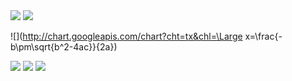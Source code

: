 <img src="http://chart.googleapis.com/chart?cht=tx&chl=\Large x=\frac{-b\pm\sqrt{b^2-4ac}}{2a}" style="border:none;">

<img src="http://www.forkosh.com/mathtex.cgi? \Large x=\frac{-b\pm\sqrt{b^2-4ac}}{2a}">

![](http://chart.googleapis.com/chart?cht=tx&chl=\Large x=\frac{-b\pm\sqrt{b^2-4ac}}{2a})

 <img src="/cgi-bin/mathtex.cgi?f(x)=\int_{-\infty}^xe^{-t^2}" style="border:none;">
 
 <img src="https://latex.codecogs.com/gif.latex?f(x)=\int_{-\infty}^xe^{-t^2}" style="border">
 
 <img src="https://latex.codecogs.com/gif.latex?x=\frac{-b\pm\sqrt{b^2-4ac}}{2a}">
